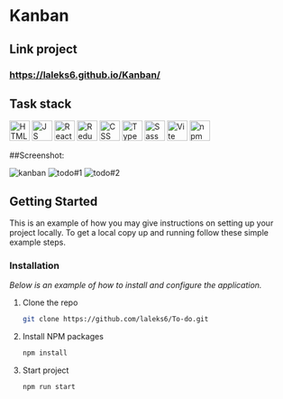  # Kanban

## Link project 

### https://laleks6.github.io/Kanban/

## Task stack

<p align="left">
 <img src="https://user-images.githubusercontent.com/25181517/192158954-f88b5814-d510-4564-b285-dff7d6400dad.png" width="36" height="36" title="HTML" />
<img src="https://user-images.githubusercontent.com/25181517/117447155-6a868a00-af3d-11eb-9cfe-245df15c9f3f.png" width="36" height="36" title="JS" />
<img src="https://user-images.githubusercontent.com/25181517/183897015-94a058a6-b86e-4e42-a37f-bf92061753e5.png" width="36" height="36" title="React" />
<img src="https://user-images.githubusercontent.com/25181517/187896150-cc1dcb12-d490-445c-8e4d-1275cd2388d6.png" width="36" height="36" title="Redux" />
 <img src="https://user-images.githubusercontent.com/25181517/183898674-75a4a1b1-f960-4ea9-abcb-637170a00a75.png" width="36" height="36" title="CSS" />
 <img src="https://user-images.githubusercontent.com/25181517/183890598-19a0ac2d-e88a-4005-a8df-1ee36782fde1.png" width="36" height="36" title="TypeScript" />
 <img src="https://user-images.githubusercontent.com/25181517/192158956-48192682-23d5-4bfc-9dfb-6511ade346bc.png" width="36" height="36" title="Sass" />
<img src="https://github-production-user-asset-6210df.s3.amazonaws.com/62091613/261395532-b40892ef-efb8-4b0e-a6b5-d1cfc2f3fc35.png" width="36" height="36" title="Vite" />
<img src="https://user-images.githubusercontent.com/25181517/121401671-49102800-c959-11eb-9f6f-74d49a5e1774.png" width="36" height="36" title="npm" />
</p>
##Screenshot:

![kanban](https://github.com/laleks6/Kanban/assets/96025122/cb6ccdd8-0886-49c5-9e9e-4bdc3418cd51)
![todo#1](https://github.com/user-attachments/assets/b08fee01-eac0-4eab-99e1-1f04959dbffe)
![todo#2](https://github.com/user-attachments/assets/afeb2844-2075-4454-9c7b-bde2b932d9a6)



## Getting Started

This is an example of how you may give instructions on setting up your project locally.
To get a local copy up and running follow these simple example steps.

### Installation

_Below is an example of how to install and configure the application._

1. Clone the repo
   ```sh
   git clone https://github.com/laleks6/To-do.git
   ```
2. Install NPM packages
   ```sh
   npm install
   ```
3. Start project
   ```sh
   npm run start
   ```


